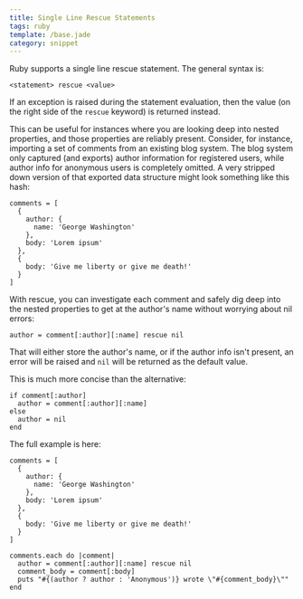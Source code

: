 ```yaml
---
title: Single Line Rescue Statements
tags: ruby
template: /base.jade
category: snippet
---
```


Ruby supports a single line rescue statement. The general syntax is:

```
<statement> rescue <value>
```

If an exception is raised during the statement evaluation, then the value (on the right side of the `rescue` keyword) is returned instead.

This can be useful for instances where you are looking deep into nested properties, and those properties are reliably present. Consider, for instance, importing a set of comments from an existing blog system. The blog system only captured (and exports) author information for registered users, while author info for anonymous users is completely omitted. A very stripped down version of that exported data structure might look something like this hash:

```
comments = [
  {
    author: {
      name: 'George Washington'
    },
    body: 'Lorem ipsum'
  },
  {
    body: 'Give me liberty or give me death!'
  }
]
```

With rescue, you can investigate each comment and safely dig deep into the nested properties to get at the author's name without worrying about nil errors:

```
author = comment[:author][:name] rescue nil
```

That will either store the author's name, or if the author info isn't present, an error will be raised and `nil` will be returned as the default value.

This is much more concise than the alternative:

```
if comment[:author]
  author = comment[:author][:name]
else
  author = nil
end
```

The full example is here:

```
comments = [
  {
    author: {
      name: 'George Washington'
    },
    body: 'Lorem ipsum'
  },
  {
    body: 'Give me liberty or give me death!'
  }
]

comments.each do |comment|
  author = comment[:author][:name] rescue nil
  comment_body = comment[:body]
  puts "#{(author ? author : 'Anonymous')} wrote \"#{comment_body}\""
end
```
